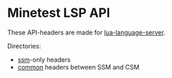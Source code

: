 # Minetest LSP API

These API-headers are made for [lua-language-server].

Directories:

- [ssm](ssm)-only headers
- [common](common) headers between SSM and CSM

[lua-language-server]: https://github.com/LuaLS/lua-language-server
